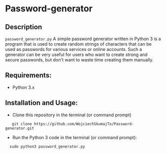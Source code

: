 # Password-generator

## Description

`password_generator.py` A simple password generator written in Python 3 is a program that is used to create random strings of characters that can be used as passwords for various
 services or online accounts. Such a generator can be very useful for users who want to create strong and secure passwords, but don't want to waste time
 creating them manually.

## Requirements:
- Python 3.x

## Installation and Usage:
- Clone this repository in the terminal (or command prompt)
```shell
   git clone https://github.com/WojciechSkumajTo/Password-generator.git
```
- Run the Python 3 code in the terminal (or command prompt):
```shell
  sudo python3 password_generator.py
```

